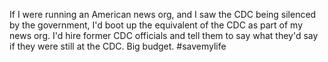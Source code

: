 If I were running an American news org, and I saw the CDC being silenced by the government, I'd boot up the equivalent of the CDC as part of my news org. I'd hire former CDC officials and tell them to say what they'd say if they were still at the CDC. Big budget. #savemylife
